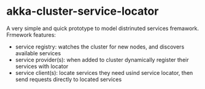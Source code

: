 akka-cluster-service-locator
============================

A very simple and quick prototype to model distrinuted services fremawork.
Frmework features:
  - service registry: watches the cluster for new nodes, and discovers available services
  - service provider(s): when added to cluster dynamically register their services with locator
  - service client(s): locate services they need usind service locator, then send requests directly to located services
  
  
